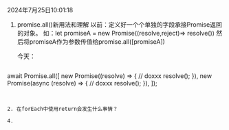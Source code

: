 2024年7月25日10:01:18
1. promise.all()新用法和理解
   以前：定义好一个个单独的字段承接Promise返回的对象。
   如：let promiseA = new Promise((resolve,reject)=> resolve())
   然后将promiseA作为参数传值给promise.all([promiseA])
   
   今天：
   ```js
await Promise.all([
  new Promise((resolve) => {
	// doxxx
	resolve();
  }),
  new Promise(async (resolve) => {
   // doxxx
	resolve();
  }),
]);
```


2. 在forEach中使用return会发生什么事情？

4. 